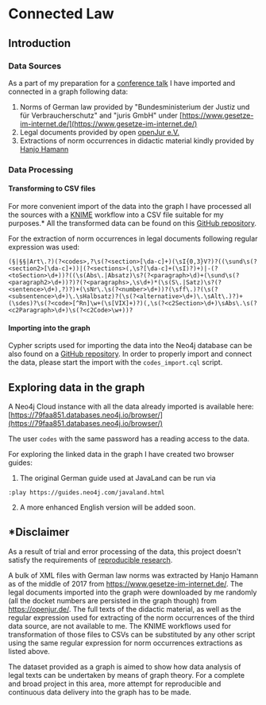 # Connected Law

## Introduction

### Data Sources

As a part of my preparation for a [conference talk](https://programm.javaland.eu/2018/#/scheduledEvent/549166) I have imported and connected in a graph following data:
1. Norms of German law provided by "Bundesministerium der Justiz und für Verbraucherschutz" and "juris GmbH" under [https://www.gesetze-im-internet.de/](https://www.gesetze-im-internet.de/)
2. Legal documents provided by open [openJur e.V.](https://openjur.de/)
3. Extractions of norm occurrences in didactic material kindly provided by [Hanjo Hamann](http://hanjo.1hamann.de/)

### Data Processing

#### Transforming to CSV files

For more convenient import of the data into the graph I have processed all the sources with a [KNIME](https://www.knime.com/) workflow into a CSV file suitable for my purposes.* All the transformed data can be found on this [GitHub repository](https://github.com/IraRe/graph-of-codes-data).

For the extraction of norm occurrences in legal documents following regular expression was used:
```
(§|§§|Art\.?)(?<codes>,?\s(?<section>[\da-c]+)(\sI{0,3}V?)?((\sund\s(?<section2>[\da-c]+))|(?<sections>(,\s?[\da-c]+(\sI)?)+)|-(?<toSection>\d+))?((\s(Abs\.|Absatz)\s?(?<paragraph>\d)+(\sund\s(?<paragraph2>\d+))?)?(?<paragraphs>,\s\d+)*(\s(S\.|Satz)\s?(?<sentence>\d+),?)?)+(\sNr\.\s(?<number>\d+))?(\sff\.)?(\s(?<subsentence>\d+)\.\sHalbsatz)?(\s(?<alternative>\d+)\.\sAlt\.)?)+(\sdes)?\s(?<code>[^Rn]\w+(\s[VIX]+)?)(,\s(?<c2Section>\d+)\sAbs\.\s(?<c2Paragraph>\d+)\s(?<c2Code>\w+))?
```

#### Importing into the graph

Cypher scripts used for importing the data into the Neo4j database can be also found on a [GitHub repository](https://github.com/IraRe/graph-of-codes-data/tree/master/scripts).
In order to properly import and connect the data, please start the import with the `codes_import.cql` script.

## Exploring data in the graph

A Neo4j Cloud instance with all the data already imported is available here: [https://79faa851.databases.neo4j.io/browser/](https://79faa851.databases.neo4j.io/browser/)

The user `codes` with the same password has a reading access to the data.

For exploring the linked data in the graph I have created two browser guides:
1. The original German guide used at JavaLand can be run via 
```
:play https://guides.neo4j.com/javaland.html
```
2. A more enhanced English version will be added soon.

## *Disclaimer
As a result of trial and error processing of the data, this project doesn't satisfy the requirements of [reproducible research](https://www.coursera.org/learn/reproducible-research). 

A bulk of XML files with German law norms was extracted by Hanjo Hamann as of the middle of 2017 from https://www.gesetze-im-internet.de/. The legal documents imported into the graph were downloaded by me randomly (all the docket numbers are persisted in the graph though) from https://openjur.de/. The full texts of the didactic material, as well as the regular expression used for extracting of the norm occurrences of the third data source, are not available to me. The KNIME workflows used for transformation of those files to CSVs can be substituted by any other script using the same regular expression for norm occurrences extractions as listed above.

The dataset provided as a graph is aimed to show how data analysis of legal texts can be undertaken by means of graph theory. For a complete and broad project in this area, more attempt for reproducible and continuous data delivery into the graph has to be made.
